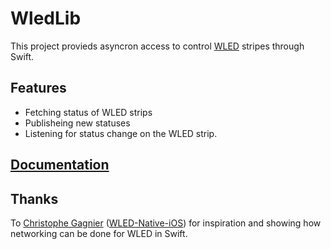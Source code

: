 # WledLib

This project provieds asyncron access to control [WLED](https://github.com/sqrt0b1000/WledLib) stripes through Swift.

## Features

- Fetching status of WLED strips
- Publisheing new statuses
- Listening for status change on the WLED strip.

## [Documentation](./Sources/WledLib/Documentation.docc/WledLib.md)

## Thanks

To [Christophe Gagnier](https://github.com/Moustachauve) ([WLED-Native-iOS](https://github.com/Moustachauve/WLED-Native-iOS)) for inspiration and showing how networking can be done for WLED in Swift.

